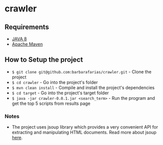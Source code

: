 # crawler


## Requirements
 - [JAVA 8](https://docs.oracle.com/javase/8/docs/technotes/guides/install/install_overview.html)
 - [Apache Maven](https://maven.apache.org/index.html)

## How to Setup the project
* `$ git clone git@github.com:barbarafarias/crawler.git` - Clone the project
* `$ cd crawler` - Go into the project's folder
* `$ mvn clean install` - Compile and install the project's dependencies
* `$ cd target` - Go into the project's target folder
* `$ java -jar crawler-0.0.1.jar <search_term>` - Run the program and get the top 5 scripts from results page

### Notes
* The project uses jsoup library which provides a very convenient API for extracting and manipulating HTML documents. Read more about jsoup [here](https://jsoup.org/).
